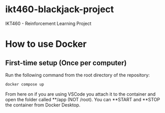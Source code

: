 # ikt460-blackjack-project
IKT460 - Reinforcement Learning Project

# How to use Docker

## First-time setup (Once per computer)

Run the following command from the root directory of the repository:

```bash
docker compose up
```

From here on if you are using VSCode you attach it to the container and open the folder called **/app (NOT /root).
You can **START and **STOP the container from Docker Desktop.

